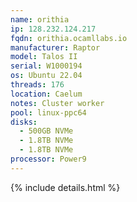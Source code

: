 ```yaml
---
name: orithia
ip: 128.232.124.217
fqdn: orithia.ocamllabs.io
manufacturer: Raptor
model: Talos II
serial: W1000194
os: Ubuntu 22.04
threads: 176
location: Caelum
notes: Cluster worker
pool: linux-ppc64
disks:
  - 500GB NVMe
  - 1.8TB NVMe
  - 1.8TB NVMe
processor: Power9
---
```

{% include details.html %} 

